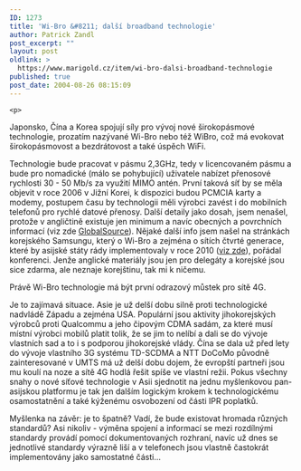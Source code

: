 ```yaml
---
ID: 1273
title: 'Wi-Bro &#8211; další broadband technologie'
author: Patrick Zandl
post_excerpt: ""
layout: post
oldlink: >
  https://www.marigold.cz/item/wi-bro-dalsi-broadband-technologie
published: true
post_date: 2004-08-26 08:15:09
---
```

	<p>
Japonsko, Čína a Korea spojují síly pro vývoj nové širokopásmové technologie, prozatím nazývané Wi-Bro nebo též WiBro, což má evokovat širokopásmovost a bezdrátovost a také úspěch WiFi. </p>
<p>
Technologie bude pracovat v pásmu 2,3GHz, tedy v licencovaném pásmu a bude pro nomadické (málo se pohybující) uživatele nabízet přenosové rychlosti 30 - 50 Mb/s za využití MIMO antén. První taková síť by se měla objevit v roce 2006 v Jižní Korei, k dispozici budou PCMCIA karty a modemy, postupem času by technologii měli výrobci zavést i do mobilních telefonů pro rychlé datové přenosy. Další detaily jako dosah, jsem nenašel, protože v angličtině existuje jen minimum a navíc obecných a povrchních informací (viz zde <a href="http://www.globalsources.com/am/article_id/9000000053484/page/showarticle?action=GetArticle">GlobalSource</a>). Nějaké další info jsem našel na stránkách korejského Samsungu, který o Wi-Bro a zejména o sítích čtvrté generace, které by asijské státy rády implementovaly v roce 2010 (<a href="http://neasia.nikkeibp.com/wcs/leaf/CID/onair/asabt/news/299929">viz zde</a>), pořádal konferenci. Jenže anglické materiály jsou jen pro delegáty a korejské jsou sice zdarma, ale neznaje korejštinu, tak mi k ničemu. </p>
<p>
Právě Wi-Bro technologie má být první odrazový můstek pro sítě 4G. </p>
<p>
Je to zajímavá situace. Asie je už delší dobu silně proti technologické nadvládě Západu a zejména USA. Populární jsou aktivity jihokorejských výrobců proti Qualcommu a jeho čipovým CDMA sadám, za které musí místní výrobci mobilů platit tolik, že se jim to nelíbí a dali se do vývoje vlastních sad a to i s podporou jihokorejské vlády. Čína se dala už před lety do vývoje vlastního 3G systému TD-SCDMA a NTT DoCoMo původně zainteresované v UMTS má už delší dobu dojem, že evropští partneři jsou mu koulí na noze a sítě 4G hodlá řešit spíše ve vlastní režii. Pokus všechny snahy o nové síťové technologie v Asii sjednotit na jednu myšlenkovou pan-asijskou platformu je tak jen dalším logickým krokem k technologickému osamostatnění a také kýženému osvobození od části IPR poplatků.</p>
<p>
Myšlenka na závěr: je to špatně? Vadí, že bude existovat hromada různých standardů? Asi nikoliv - výměna spojení a informací se mezi rozdílnými standardy provádí pomocí dokumentovaných rozhraní, navíc už dnes se jednotlivé standardy výrazně liší a v telefonech jsou vlastně častokrát implementovány jako samostatné části...</p>
